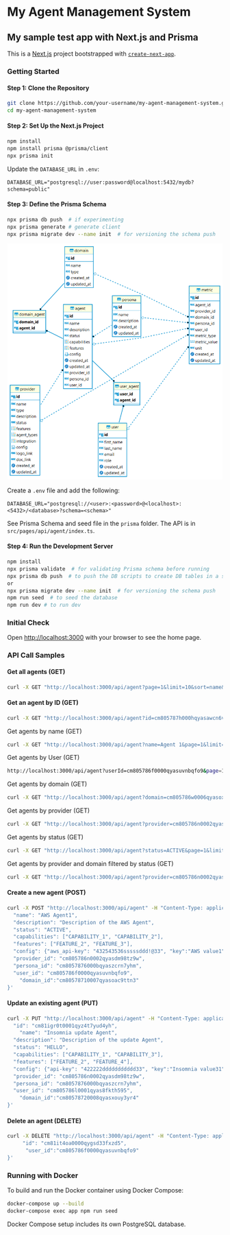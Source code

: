 # My Agent Management System

## My sample test app with Next.js and Prisma

This is a [Next.js](https://nextjs.org) project bootstrapped with [`create-next-app`](https://nextjs.org/docs/app/api-reference/cli/create-next-app).

### Getting Started

#### Step 1: Clone the Repository

```bash
git clone https://github.com/your-username/my-agent-management-system.git
cd my-agent-management-system
```

#### Step 2: Set Up the Next.js Project

```bash
npm install
npm install prisma @prisma/client
npx prisma init
```

Update the `DATABASE_URL` in `.env`:

```env
DATABASE_URL="postgresql://user:password@localhost:5432/mydb?schema=public"
```

#### Step 3: Define the Prisma Schema

```bash
npx prisma db push  # if experimenting 
npx prisma generate # generate client 
npx prisma migrate dev --name init  # for versioning the schema push 
```

![Postgres Db Entites](misc/postgres_aiden_db_v1.png)

Create a `.env` file and add the following:

```env
DATABASE_URL="postgresql://<user>:<password>@<localhost>:<5432>/<database>?schema=<schema>"
```

See Prisma Schema and seed file in the `prisma` folder. The API is in `src/pages/api/agent/index.ts`.

#### Step 4: Run the Development Server

```bash
npm install
npx prisma validate  # for validating Prisma schema before running
npx prisma db push  # to push the DB scripts to create DB tables in a schema as mentioned in .env
or 
npx prisma migrate dev --name init  # for versioning the schema push 
npm run seed  # to seed the database
npm run dev # to run dev 
```

### Initial Check

Open [http://localhost:3000](http://localhost:3000) with your browser to see the home page.

### API Call Samples


#### Get all agents (GET)

```bash
curl -X GET "http://localhost:3000/api/agent?page=1&limit=10&sort=name&userId=cm805786f0000qyasuvnbqfo9&status=ACTIVE"
```
#### Get an agent by ID (GET)

```bash
curl -X GET "http://localhost:3000/api/agent?id=cm805787h000hqyasawcn6v4t&userId=cm805786f0000qyasuvnbqfo9&status=ACTIVE"
```
Get agents by name (GET)

```bash
curl -X GET "http://localhost:3000/api/agent?name=Agent 1&page=1&limit=10&sort=name&userId=cm805786f0000qyasuvnbqfo9&status=ACTIVE"
```

Get agents by User (GET)
```bash
http://localhost:3000/api/agent?userId=cm805786f0000qyasuvnbqfo9&page=1&limit=10&sort=name&userId=cm805786f0000qyasuvnbqfo9&status=ACTIVE
```

Get agents by domain (GET)
```bash
curl -X GET "http://localhost:3000/api/agent?domain=cm805786w0006qyasoxym0rwd&page=1&limit=10&sort=name&userId=cm805786f0000qyasuvnbqfo9&status=ACTIVE"
```
Get agents by provider (GET)
```bash
curl -X GET "http://localhost:3000/api/agent?provider=cm805786n0002qyasdm98tz9w&page=1&limit=10&sort=name&userId=cm805786f0000qyasuvnbqfo9&status=ACTIVE"
```
Get agents by status (GET)
```bash
curl -X GET "http://localhost:3000/api/agent?status=ACTIVE&page=1&limit=10&sort=name&userId=cm805786f0000qyasuvnbqfo9"
```
Get agents by provider and domain filtered by status (GET)
```bash
curl -X GET "http://localhost:3000/api/agent?provider=cm805786n0002qyasdm98tz9w&domain=cm805786w0006qyasoxym0rwd&status=ACTIVE&page=1&limit=10&sort=name&userId=cm805786f0000qyasuvnbqfo9"
``` 




#### Create a new agent (POST)

```bash
curl -X POST "http://localhost:3000/api/agent" -H "Content-Type: application/json" -d '{
  "name": "AWS Agent1",
  "description": "Description of the AWS Agent",
  "status": "ACTIVE",
  "capabilities": ["CAPABILITY_1", "CAPABILITY_2"],
  "features": ["FEATURE_2", "FEATURE_3"],
  "config": {"aws_api-key": "432543536sssssddd!@33", "key":"AWS value1"},
  "provider_id": "cm805786n0002qyasdm98tz9w",
  "persona_id": "cm8057876000bqyaszcrn7yhm",
  "user_id": "cm805786f0000qyasuvnbqfo9",
	"domain_id":"cm80578710007qyasoac9ttn3"
}'
```

#### Update an existing agent (PUT)

```bash
curl -X PUT "http://localhost:3000/api/agent" -H "Content-Type: application/json" -d '{
  "id": "cm81igr0t0001qyz4t7yud4yh",
	"name": "Insomnia update Agent",
  "description": "Description of the update Agent",
  "status": "HELLO",
  "capabilities": ["CAPABILITY_1", "CAPABILITY_3"],
  "features": ["FEATURE_2", "FEATURE_4"],
  "config": {"api-key": "422222ddddddddddd33", "key":"Insomnia value31"},
  "provider_id": "cm805786n0002qyasdm98tz9w",
  "persona_id": "cm8057876000bqyaszcrn7yhm",
  "user_id": "cm805786l0001qyas8fkth595",
	"domain_id":"cm80578720008qyasxouy3yr4"
}'
```

#### Delete an agent (DELETE)

```bash
curl -X DELETE "http://localhost:3000/api/agent" -H "Content-Type: application/json" -d '{
	 "id": "cm81it4oa0000qygsd33fxzd5",
	  "user_id":"cm805786f0000qyasuvnbqfo9"
}'
```

### Running with Docker

To build and run the Docker container using Docker Compose:

```bash
docker-compose up --build
docker-compose exec app npm run seed
```

Docker Compose setup includes its own PostgreSQL database.

